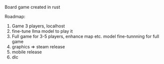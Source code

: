 Board game created in rust

Roadmap:
1. Game 3 players, localhost
2. fine-tune llma model to play it
3. Full game for 3-5 players, enhance map etc.
   model fine-tunnning for full game
5. graphics => steam release
6. mobile release
7. dlc
